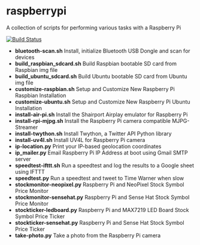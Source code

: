 raspberrypi
=======

A collection of scripts for performing various tasks with a Raspberry Pi

[![Build Status](https://travis-ci.org/swoodford/raspberrypi.svg?branch=master)](https://travis-ci.org/swoodford/raspberrypi)

- **bluetooth-scan.sh** Install, initialize Bluetooth USB Dongle and scan for devices
- **build_raspbian_sdcard.sh** Build Raspbian bootable SD card from Raspbian img file
- **build_ubuntu_sdcard.sh** Build Ubuntu bootable SD card from Ubuntu img file
- **customize-raspbian.sh** Setup and Customize New Raspberry Pi Raspbian Installation
- **customize-ubuntu.sh** Setup and Customize New Raspberry Pi Ubuntu Installation
- **install-air-pi.sh** Install the Shairport Airplay emulator for Raspberry Pi
- **install-rpi-mjpg.sh** Install the Raspberry Pi camera compatible MJPG-Streamer
- **install-twython.sh** Install Twython, a Twitter API Python library
- **install-uv4l.sh** Install UV4L for Raspberry Pi camera
- **ip-location.py** Print your IP-based geolocation coordinates
- **ip_mailer.py** Email Raspberry Pi IP Address at boot using Gmail SMTP server
- **speedtest-ifttt.sh** Run a speedtest and log the results to a Google sheet using IFTTT
- **speedtest.py** Run a speedtest and tweet to Time Warner when slow
- **stockmonitor-neopixel.py** Raspberry Pi and NeoPixel Stock Symbol Price Monitor
- **stockmonitor-sensehat.py** Raspberry Pi and Sense Hat Stock Symbol Price Monitor
- **stockticker-ledboard.py** Raspberry Pi and MAX7219 LED Board Stock Symbol Price Ticker
- **stockticker-sensehat.py** Raspberry Pi and Sense Hat Stock Symbol Price Ticker
- **take-photo.py** Take a photo from the Raspberry Pi camera
